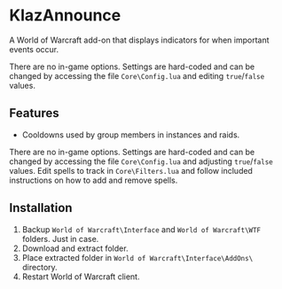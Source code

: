 # KlazAnnounce

A World of Warcraft add-on that displays indicators for when important events occur.

There are no in-game options. Settings are hard-coded and can be changed by accessing the file `Core\Config.lua` and editing `true`/`false` values.

## Features

- Cooldowns used by group members in instances and raids.

There are no in-game options. Settings are hard-coded and can be changed by accessing the file `Core\Config.lua` and adjusting `true`/`false` values. Edit spells to track in `Core\Filters.lua` and follow included instructions on how to add and remove spells.

## Installation

1. Backup `World of Warcraft\Interface` and `World of Warcraft\WTF` folders. Just in case.
2. Download and extract folder.
3. Place extracted folder in `World of Warcraft\Interface\AddOns\` directory.
4. Restart World of Warcraft client.
